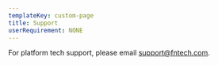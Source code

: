 ```yaml
---
templateKey: custom-page
title: Support
userRequirement: NONE
---
```

For platform tech support, please email <a href="mailto:support@fntech.com" target="_blank" style="color:#9e66ff">support@fntech.com.</a></p>